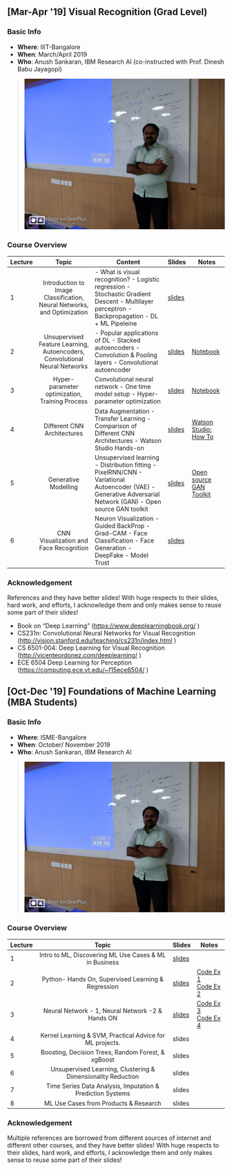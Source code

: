 ## [Mar-Apr '19] Visual Recognition (Grad Level)

### Basic Info
  - **Where**: IIIT-Bangalore
  - **When**: March/April 2019
  - **Who**: Anush Sankaran, IBM Research AI (co-instructed with Prof. Dinesh Babu Jayagopi)

> ![](../pictures/talk17.jpeg)

### Course Overview

| Lecture                        |                                    Topic                                    | Content                                                                                                                                             | Slides | Notes |
|-----------------------------|:---------------------------------------------------------------------------:|-----------------------------------------------------------------------------------------------------------------------------------------------------|--------|-------|
| 1  | Introduction to Image Classification, Neural Networks, and Optimization     | - What is visual recognition? - Logistic regression - Stochastic Gradient Descent - Multilayer perceptron  - Backpropagation - DL + ML Pipeleine |  [slides](https://github.com/goodboyanush/iiit-bangalore-march-april-2019/blob/master/Lecture-notes/Lecture-1.pdf)      |       |
| 2 | Unsupervised Feature Learning, Autoencoders, Convolutional Neural Networks  | - Popular applications of DL - Stacked autoencoders - Convolution & Pooling layers - Convolutional autoencoder                                       |  [slides](https://github.com/goodboyanush/iiit-bangalore-march-april-2019/blob/master/Lecture-notes/Lecture-2.pdf)       |   [Notebook](https://github.com/goodboyanush/iiit-bangalore-march-april-2019/blob/master/codes/conv_autoencoder_lecture_2.ipynb)    |
| 3 | Hyper-parameter optimization, Training Process                              | Convolutional neural network - One time model setup - Hyper-parameter optimization                                                                |    [slides](https://github.com/goodboyanush/iiit-bangalore-march-april-2019/blob/master/Lecture-notes/Lecture-3.pdf)     |    [Notebook](https://github.com/goodboyanush/iiit-bangalore-march-april-2019/blob/master/codes/cnn_learning_rate_lecture_3.ipynb)    |
| 4 | Different CNN Architectures                              | Data Augmentation - Transfer Learning - Comparison of Different CNN Architectures - Watson Studio Hands-on                                                                |    [slides](https://github.com/goodboyanush/iiit-bangalore-march-april-2019/blob/master/Lecture-notes/Lecture-4.pdf)     |    [Watson Studio: How To](https://github.com/goodboyanush/iiit-bangalore-march-april-2019/blob/master/codes/Watson_Studio_NNM.pdf)    |
| 5 | Generative Modelling                              | Unsupervised learning - Distribution fitting - PixelRNN/CNN - Variational Autoencoder (VAE) - Generative Adversarial Network (GAN) - Open source GAN toolkit  |    [slides](https://github.com/goodboyanush/iiit-bangalore-march-april-2019/blob/master/Lecture-notes/Lecture-5.pdf)     |    [Open source GAN Toolkit](https://github.com/IBM/gan-toolkit)    |
| 6  | CNN Visualization and Face Recognition                             | Neuron Visualization - Guided BackProp - Grad-CAM - Face Classification - Face Generation - DeepFake - Model Trust |    [slides](https://github.com/goodboyanush/iiit-bangalore-march-april-2019/blob/master/Lecture-notes/Lecture-6.pdf)     |     |

### Acknowledgement

References and they have better slides! With huge respects to their slides, hard work, and efforts, I acknowledge them and only makes sense to reuse some part of their slides!

 - Book on “Deep Learning” (https://www.deeplearningbook.org/ )
 - CS231n: Convolutional Neural Networks for Visual Recognition (http://vision.stanford.edu/teaching/cs231n/index.html ) 
 - CS 6501-004: Deep Learning for Visual Recognition (http://vicenteordonez.com/deeplearning/ )
 - ECE 6504 Deep Learning for Perception (https://computing.ece.vt.edu/~f15ece6504/ )



## [Oct-Dec '19] Foundations of Machine Learning (MBA Students)

### Basic Info
  - **Where**: ISME-Bangalore
  - **When**: October/ November 2019
  - **Who**: Anush Sankaran, IBM Research AI

> ![](../pictures/talk17.jpeg)

### Course Overview

| Lecture                        |                                    Topic                                    | Slides | Notes |
|-----------------------------|:---------------------------------------------------------------------------:|--------|-------|
| 1  | Intro to ML, Discovering ML Use Cases & ML in Business     |   [slides](https://github.com/goodboyanush/isme-bangalore-Oct-Nov-2019/blob/master/lecture_notes/Lecture-1.pdf)      |       |
| 2  | Python- Hands On, Supervised Learning & Regression     |   [slides](https://github.com/goodboyanush/isme-bangalore-Oct-Nov-2019/blob/master/lecture_notes/Lecture-2.pdf)      |   [Code Ex 1](https://github.com/goodboyanush/isme-bangalore-Oct-Nov-2019/blob/master/coding-assignments/1.Linear-Regression.ipynb)   <br/>     [Code Ex 2](https://github.com/goodboyanush/isme-bangalore-Oct-Nov-2019/blob/master/coding-assignments/2.Logistic-Regression.ipynb)     |
| 3  | Neural Network - 1, Neural Network -2 & Hands ON     |   [slides](https://github.com/goodboyanush/isme-bangalore-Oct-Nov-2019/blob/master/lecture_notes/Lecture-3.pdf)      |    [Code Ex 3](https://github.com/goodboyanush/isme-bangalore-Oct-Nov-2019/blob/master/coding-assignments/3.NN-Regression.ipynb)   <br/>     [Code Ex 4](https://github.com/goodboyanush/isme-bangalore-Oct-Nov-2019/blob/master/coding-assignments/4.NN-Classification.ipynb)    |
| 4  | Kernel Learning & SVM, Practical Advice for ML projects.     |   slides[]()      |       |
| 5  | Boosting, Decision Trees, Random Forest, & xgBoost     |   slides[]()      |       |
| 6  | Unsupervised Learning, Clustering & Dimensionality Reduction    |   slides[]()      |       |
| 7  | Time Series Data Analysis, Imputation & Prediction Systems     |   slides[]()      |       |
| 8  | ML Use Cases from Products & Research    |   slides[]()      |       |

### Acknowledgement

Multiple references are borrowed from different sources of internet and different other courses, and they have better slides! With huge respects to their slides, hard work, and efforts, I acknowledge them and only makes sense to reuse some part of their slides!

